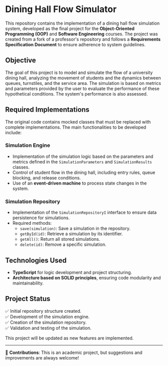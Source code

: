 # Dining Hall Flow Simulator  

This repository contains the implementation of a dining hall flow simulation system, developed as the final project for the **Object-Oriented Programming (OOP)** and **Software Engineering** courses. The project was created from a fork of a professor's repository and follows a **Requirements Specification Document** to ensure adherence to system guidelines.  

## Objective  
The goal of this project is to model and simulate the flow of a university dining hall, analyzing the movement of students and the dynamics between queues, turnstiles, and the service area. The simulation is based on metrics and parameters provided by the user to evaluate the performance of these hypothetical conditions. The system's performance is also assessed.  

## Required Implementations  
The original code contains mocked classes that must be replaced with complete implementations. The main functionalities to be developed include:  

### **Simulation Engine**  
- Implementation of the simulation logic based on the parameters and metrics defined in the `SimulationParameters` and `SimulationResults` classes.  
- Control of student flow in the dining hall, including entry rules, queue blocking, and release conditions.  
- Use of an **event-driven machine** to process state changes in the system.  

### **Simulation Repository**  
- Implementation of the `SimulationRepositoryI` interface to ensure data persistence for simulations.  
- Required methods:  
  - `save(simulation)`: Save a simulation in the repository.  
  - `getById(id)`: Retrieve a simulation by its identifier.  
  - `getAll()`: Return all stored simulations.  
  - `delete(id)`: Remove a specific simulation.  

## Technologies Used  
- **TypeScript** for logic development and project structuring.  
- **Architecture based on SOLID principles**, ensuring code modularity and maintainability.  

## Project Status  
✅ Initial repository structure created.  
✅ Development of the simulation engine.  
✅ Creation of the simulation repository.  
✅ Validation and testing of the simulation.  

This project will be updated as new features are implemented.  

---  

📢 **Contributions**: This is an academic project, but suggestions and improvements are always welcome!  

